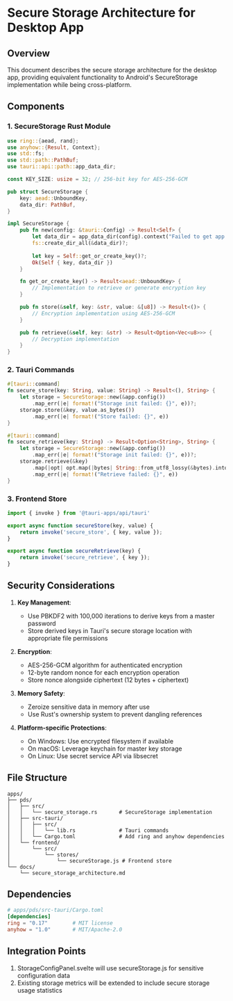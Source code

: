 # Secure Storage Architecture for Desktop App

## Overview
This document describes the secure storage architecture for the desktop app, providing equivalent functionality to Android's SecureStorage implementation while being cross-platform.

## Components

### 1. SecureStorage Rust Module
```rust
use ring::{aead, rand};
use anyhow::{Result, Context};
use std::fs;
use std::path::PathBuf;
use tauri::api::path::app_data_dir;

const KEY_SIZE: usize = 32; // 256-bit key for AES-256-GCM

pub struct SecureStorage {
    key: aead::UnboundKey,
    data_dir: PathBuf,
}

impl SecureStorage {
    pub fn new(config: &tauri::Config) -> Result<Self> {
        let data_dir = app_data_dir(config).context("Failed to get app data dir")?;
        fs::create_dir_all(&data_dir)?;
        
        let key = Self::get_or_create_key()?;
        Ok(Self { key, data_dir })
    }

    fn get_or_create_key() -> Result<aead::UnboundKey> {
        // Implementation to retrieve or generate encryption key
    }

    pub fn store(&self, key: &str, value: &[u8]) -> Result<()> {
        // Encryption implementation using AES-256-GCM
    }

    pub fn retrieve(&self, key: &str) -> Result<Option<Vec<u8>>> {
        // Decryption implementation
    }
}
```

### 2. Tauri Commands
```rust
#[tauri::command]
fn secure_store(key: String, value: String) -> Result<(), String> {
    let storage = SecureStorage::new(&app.config())
        .map_err(|e| format!("Storage init failed: {}", e))?;
    storage.store(&key, value.as_bytes())
        .map_err(|e| format!("Store failed: {}", e))
}

#[tauri::command]
fn secure_retrieve(key: String) -> Result<Option<String>, String> {
    let storage = SecureStorage::new(&app.config())
        .map_err(|e| format!("Storage init failed: {}", e))?;
    storage.retrieve(&key)
        .map(|opt| opt.map(|bytes| String::from_utf8_lossy(&bytes).into_owned()))
        .map_err(|e| format!("Retrieve failed: {}", e))
}
```

### 3. Frontend Store
```javascript
import { invoke } from '@tauri-apps/api/tauri'

export async function secureStore(key, value) {
    return invoke('secure_store', { key, value });
}

export async function secureRetrieve(key) {
    return invoke('secure_retrieve', { key });
}
```

## Security Considerations

1. **Key Management**:
   - Use PBKDF2 with 100,000 iterations to derive keys from a master password
   - Store derived keys in Tauri's secure storage location with appropriate file permissions

2. **Encryption**:
   - AES-256-GCM algorithm for authenticated encryption
   - 12-byte random nonce for each encryption operation
   - Store nonce alongside ciphertext (12 bytes + ciphertext)

3. **Memory Safety**:
   - Zeroize sensitive data in memory after use
   - Use Rust's ownership system to prevent dangling references

4. **Platform-specific Protections**:
   - On Windows: Use encrypted filesystem if available
   - On macOS: Leverage keychain for master key storage
   - On Linux: Use secret service API via libsecret

## File Structure
```
apps/
├── pds/
│   ├── src/
│   │   └── secure_storage.rs       # SecureStorage implementation
│   ├── src-tauri/
│   │   ├── src/
│   │   │   └── lib.rs              # Tauri commands
│   │   └── Cargo.toml              # Add ring and anyhow dependencies
│   └── frontend/
│       └── src/
│           └── stores/
│               └── secureStorage.js # Frontend store
└── docs/
    └── secure_storage_architecture.md
```

## Dependencies
```toml
# apps/pds/src-tauri/Cargo.toml
[dependencies]
ring = "0.17"        # MIT license
anyhow = "1.0"       # MIT/Apache-2.0
```

## Integration Points
1. StorageConfigPanel.svelte will use secureStorage.js for sensitive configuration data
2. Existing storage metrics will be extended to include secure storage usage statistics